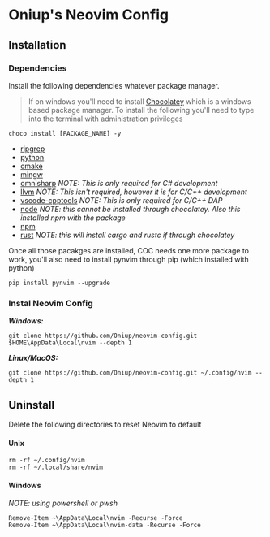 # Oniup's Neovim Config

## Installation

### Dependencies

Install the following dependencies whatever package manager. 

> If on windows you'll need to install [Chocolatey](https://chocolatey.org/) which 
> is a windows based package manager. To install the following you'll need to type
> into the terminal with administration privileges 

```
choco install [PACKAGE_NAME] -y
```

* [ripgrep](https://github.com/BurntSushi/ripgrep)
* [python](https://community.chocolatey.org/packages/python/3.11.4)
* [cmake](https://cmake.org/)
* [mingw](https://www.mingw-w64.org/)
* [omnisharp](http://www.omnisharp.net/) *NOTE: This is only required for C# development*
* [llvm]() *NOTE: This isn't required, however it is for C/C++ development*
* [vscode-cpptools]() *NOTE: This is only required for C/C++ DAP*
* [node](https://nodejs.org/en) *NOTE: this cannot be installed through chocolatey.
  Also this installed npm with the package*
* [npm](https://www.npmjs.com/)
* [rust](https://www.rust-lang.org/) *NOTE: this will install cargo and rustc
  if through chocolatey*

Once all those pacakges are installed, COC needs one more package to work, you'll 
also need to install pynvim through pip (which installed with python)

```
pip install pynvim --upgrade
```

### Instal Neovim Config

***Windows:***

```
git clone https://github.com/Oniup/neovim-config.git $HOME\AppData\Local\nvim --depth 1
```

***Linux/MacOS:***

```
git clone https://github.com/Oniup/neovim-config.git ~/.config/nvim --depth 1
```

## Uninstall

Delete the following directories to reset Neovim to default

#### Unix

```
rm -rf ~/.config/nvim
rm -rf ~/.local/share/nvim
```

#### Windows

*NOTE: using powershell or pwsh*

```
Remove-Item ~\AppData\Local\nvim -Recurse -Force
Remove-Item ~\AppData\Local\nvim-data -Recurse -Force
```
